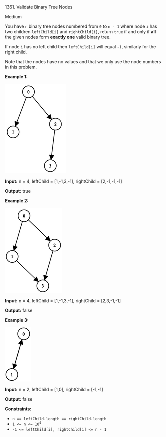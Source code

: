 1361\. Validate Binary Tree Nodes

Medium

You have `n` binary tree nodes numbered from `0` to `n - 1` where node `i` has two children `leftChild[i]` and `rightChild[i]`, return `true` if and only if **all** the given nodes form **exactly one** valid binary tree.

If node `i` has no left child then `leftChild[i]` will equal `-1`, similarly for the right child.

Note that the nodes have no values and that we only use the node numbers in this problem.

**Example 1:**

![](1503_ex1.png)

**Input:** n = 4, leftChild = [1,-1,3,-1], rightChild = [2,-1,-1,-1]

**Output:** true

**Example 2:**

![](1503_ex2.png)

**Input:** n = 4, leftChild = [1,-1,3,-1], rightChild = [2,3,-1,-1]

**Output:** false

**Example 3:**

![](1503_ex3.png)

**Input:** n = 2, leftChild = [1,0], rightChild = [-1,-1]

**Output:** false

**Constraints:**

*   `n == leftChild.length == rightChild.length`
*   <code>1 <= n <= 10<sup>4</sup></code>
*   `-1 <= leftChild[i], rightChild[i] <= n - 1`